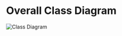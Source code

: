 # Overall Class Diagram 
![Class Diagram](https://github.com/aawadall/Reinforcement-Learning/blob/master/docs/ClassDiagram.PNG)

